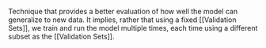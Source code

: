 Technique that provides a better evaluation of how well the model can generalize to new data. It implies, rather that using a fixed [[Validation Sets]], we train and run the model multiple times, each time using a different subset as the [[Validation Sets]]. 